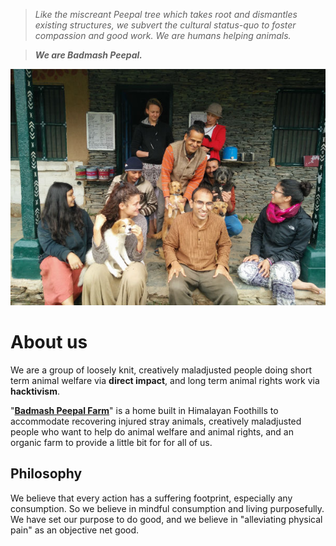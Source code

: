 <!--
Title: About us
-->

><i>Like the miscreant Peepal tree which takes root and dismantles existing structures, we subvert the cultural status-quo to foster compassion and good work. We are humans helping animals.</i>

>****<i>We are Badmash Peepal.</i>****

![](/images/siteheader.jpg)

About us
======

We are a group of loosely knit, creatively maladjusted people doing short term animal welfare via **direct impact**, and long term animal rights work via **hacktivism**. 

"**[Badmash Peepal Farm]( /?p=farm)**" is a home built in Himalayan Foothills to accommodate recovering injured stray animals, creatively maladjusted people who want to help do animal welfare and animal rights, and an organic farm to provide a little bit for for all of us.

## Philosophy

We believe that every action has a suffering footprint, especially any consumption. So we believe in mindful consumption and living purposefully. We have set our purpose to do good, and we believe in "alleviating physical pain" as an objective net good.

<!--
History
-->
